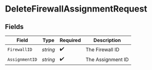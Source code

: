 # DeleteFirewallAssignmentRequest


## Fields

| Field              | Type               | Required           | Description        |
| ------------------ | ------------------ | ------------------ | ------------------ |
| `FirewallID`       | *string*           | :heavy_check_mark: | The Firewall ID    |
| `AssignmentID`     | *string*           | :heavy_check_mark: | The Assignment ID  |